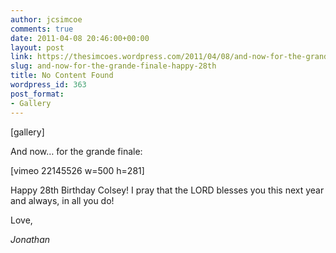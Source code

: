 ```yaml
---
author: jcsimcoe
comments: true
date: 2011-04-08 20:46:00+00:00
layout: post
link: https://thesimcoes.wordpress.com/2011/04/08/and-now-for-the-grande-finale-happy-28th/
slug: and-now-for-the-grande-finale-happy-28th
title: No Content Found
wordpress_id: 363
post_format:
- Gallery
---
```


[gallery]


And now… for the grande finale:




[vimeo 22145526 w=500 h=281]




Happy 28th Birthday Colsey! I pray that the LORD blesses you this next year and always, in all you do!




Love,




_Jonathan_
